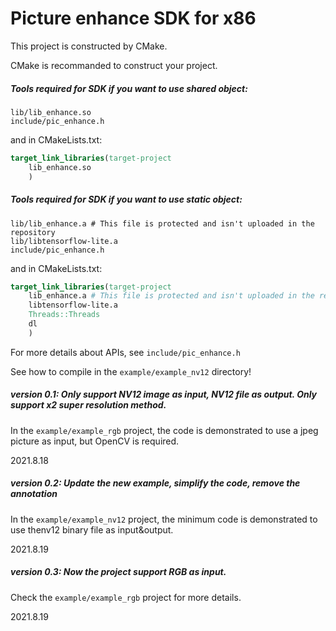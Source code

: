 # Picture enhance SDK for x86

This project is constructed by CMake.

CMake is recommanded to construct your project.

##### Tools required for SDK if you want to use shared object:

```shell
lib/lib_enhance.so
include/pic_enhance.h
```

and in CMakeLists.txt:

```cmake
target_link_libraries(target-project
    lib_enhance.so
    )
```

##### Tools required for SDK if you want to use static object:

```
lib/lib_enhance.a # This file is protected and isn't uploaded in the repository
lib/libtensorflow-lite.a
include/pic_enhance.h
```

and in CMakeLists.txt:

```cmake
target_link_libraries(target-project 
    lib_enhance.a # This file is protected and isn't uploaded in the repository
    libtensorflow-lite.a
    Threads::Threads
    dl
    )
```

For more details about APIs, see ```include/pic_enhance.h```

See how to compile in the ``example/example_nv12`` directory!



##### version 0.1: Only support NV12 image as input, NV12 file as output. Only support x2 super resolution method.

In the ``example/example_rgb`` project, the code is demonstrated to use a jpeg picture as input, but OpenCV is required.

2021.8.18

##### version 0.2: Update the new example, simplify the code, remove the annotation

In the ``example/example_nv12`` project, the minimum code is demonstrated to use thenv12 binary file as input&output.

2021.8.19

##### version 0.3: Now the project support RGB as input.

Check the ``example/example_rgb`` project for more details.

2021.8.19